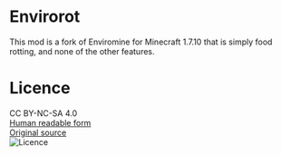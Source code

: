 Envirorot
==========
This mod is a fork of Enviromine for Minecraft 1.7.10 that is simply food rotting, and none of the other features.

Licence
=======
CC BY-NC-SA 4.0  
[Human readable form](http://creativecommons.org/licenses/by-nc-sa/4.0/)  
[Original source](http://creativecommons.org/licenses/by-nc-sa/4.0/legalcode)  
![Licence](http://i.creativecommons.org/l/by-nc-sa/3.0/88x31.png)
